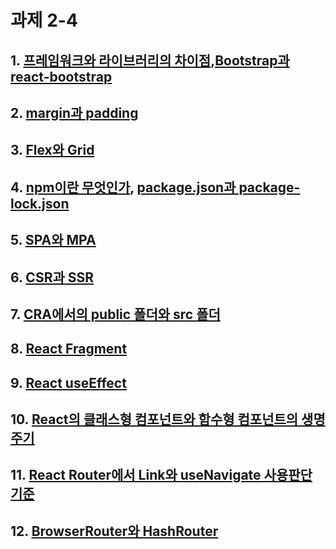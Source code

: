 # 과제 2-4

## 1. [프레임워크와 라이브러리의 차이점][framelink],[Bootstrap과 react-bootstrap][bootlink]

[framelink]: https://cocoon1787.tistory.com/745
[bootlink]: https://www.linkedin.com/pulse/react-bootstrap-vs-bootsrap-comparison-nitsan-cohen

## 2. [margin과 padding][marginlink]

[marginlink]: https://ofcourse.kr/css-course/margin-padding-%EC%86%8D%EC%84%B1

## 3. [Flex와 Grid][flexlink]

[flexlink]: https://free-eunb.tistory.com/86

## 4. [npm이란 무엇인가][npmlink], [package.json과 package-lock.json][packagelink]

[npmlink]: https://www.w3schools.com/whatis/whatis_npm.asp
[packagelink]: https://www.geeksforgeeks.org/difference-between-package-json-and-package-lock-json-files/

## 5. [SPA와 MPA][spalink]

[spalink]: https://asperbrothers.com/blog/spa-vs-mpa/

## 6. [CSR과 SSR][csrlink]

[csrlink]: https://velog.io/@vagabondms/%EA%B8%B0%EC%88%A0-%EC%8A%A4%ED%84%B0%EB%94%94-SSR%EA%B3%BC-CSR%EC%9D%98-%EC%B0%A8%EC%9D%B4

## 7. [CRA에서의 public 폴더와 src 폴더][publiclink]

[publiclink]: https://bokjiho.medium.com/react-%EB%A6%AC%EC%95%A1%ED%8A%B8%EC%97%90%EC%84%9C-%EC%9D%B4%EB%AF%B8%EC%A7%80-%EA%B2%BD%EB%A1%9C-%EC%84%A4%EC%A0%95%ED%95%98%EA%B8%B0-public-src-%EB%94%94%EB%A0%89%ED%86%A0%EB%A6%AC-%EC%B0%A8%EC%9D%B4-fddb4f455c2a

## 8. [React Fragment][fragmentlink]

[fragmentlink]: https://react.dev/reference/react/Fragment

## 9. [React useEffect][effectlink]

[effectlink]: https://goddaehee.tistory.com/308

## 10. [React의 클래스형 컴포넌트와 함수형 컴포넌트의 생명주기][componentlink]

[componentlink]: https://retool.com/blog/the-react-lifecycle-methods-and-hooks-explained/

## 11. [React Router에서 Link와 useNavigate 사용판단 기준][linklink]

[linklink]: https://heycoding.tistory.com/72?category=1008530

## 12. [BrowserRouter와 HashRouter][routerlink]

[routerlink]: https://phsun102.tistory.com/71